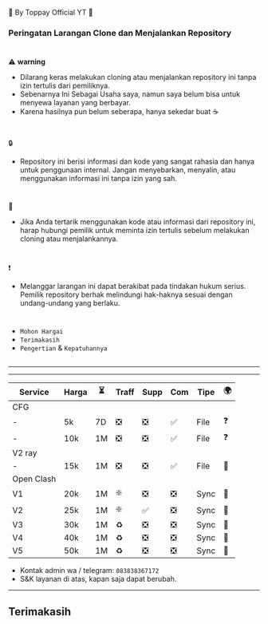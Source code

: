 🍚 By Toppay Official YT 🚀
### Peringatan Larangan Clone dan Menjalankan Repository
#
⚠️ **warning**
- Dilarang keras melakukan cloning atau menjalankan repository ini tanpa izin tertulis dari pemiliknya.
- Sebenarnya Ini Sebagai Usaha saya, namun saya belum bisa untuk menyewa layanan yang berbayar.
- Karena hasilnya pun belum seberapa, hanya sekedar buat ☕
#
🔒
- Repository ini berisi informasi dan kode yang sangat rahasia dan hanya untuk penggunaan internal. Jangan menyebarkan, menyalin, atau menggunakan informasi ini tanpa izin yang sah.
#
📩
- Jika Anda tertarik menggunakan kode atau informasi dari repository ini, harap hubungi pemilik untuk meminta izin tertulis sebelum melakukan cloning atau menjalankannya.
#
❗
- Melanggar larangan ini dapat berakibat pada tindakan hukum serius. Pemilik repository berhak melindungi hak-haknya sesuai dengan undang-undang yang berlaku.
#
- `Mohon Hargai`
- `Terimakasih`
- `Pengertian` & `Kepatuhannya`

##

---

---

| Service| Harga   |  ⏳  | Traff | Supp  | Com | Tipe | 🌍 |
| ------ | ------- | ---- | ----- | ----- | --- | ---- | -- |
| CFG|
| -      | 5k      | 7D | ❎    | ❎    | ✅  | File | ❓ |
| -      | 10k     | 1M | ❎    | ❎    | ✅  | File | ❓ |
| V2 ray |
| -      | 15k     | 1M | ❎    | ❎    | ✅  | File | 🥰 |
| Open Clash |
| V1     | 20k     | 1M | ❇️    | ❎    | ❎  | Sync | 🥰 |
| V2     | 25k     | 1M | ❇️    | ✅    | ❎  | Sync | 🥰 |
| V3     | 30k     | 1M | ♻️    | ❎    | ❎  | Sync | 🥰 |
| V4     | 40k     | 1M | ♻️    | ❎    | ❎  | Sync | 🥰 |
| V5     | 50k     | 1M | ♻️    | ❎    | ❎  | Sync | 🥰 |

- Kontak admin wa / telegram: `083838367172`
- S&K
 layanan di atas, kapan saja dapat berubah.

---

##
## Terimakasih